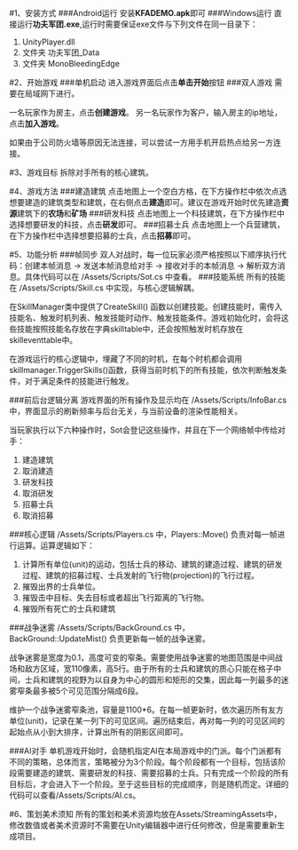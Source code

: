 #1、安装方式
###Android运行
安装**KFADEMO.apk**即可
###Windows运行
直接运行**功夫军团.exe**,运行时需要保证exe文件与下列文件在同一目录下：

1. UnityPlayer.dll
2. 文件夹 功夫军团_Data
3. 文件夹 MonoBleedingEdge

#2、开始游戏
###单机启动
进入游戏界面后点击**单击开始**按钮
###双人游戏
需要在局域网下进行。

一名玩家作为房主，点击**创建游戏**。
另一名玩家作为客户，输入房主的ip地址，点击**加入游戏**。

如果由于公司防火墙等原因无法连接，可以尝试一方用手机开启热点给另一方连接。

#3、游戏目标
拆除对手所有的核心建筑。

#4、游戏方法
###建造建筑
点击地图上一个空白方格，在下方操作栏中依次点选想要建造的建筑类型和建筑，在右侧点击**建造**即可。建议在游戏开始时优先建造**资源**建筑下的**农场**和**矿场**
###研发科技
点击地图上一个科技建筑，在下方操作栏中选择想要研发的科技，点击**研发**即可。
###招募士兵
点击地图上一个兵营建筑，在下方操作栏中选择想要招募的士兵，点击**招募**即可。

#5、功能分析
###帧同步
双人对战时，每一位玩家必须严格按照以下顺序执行代码：创建本帧消息 -> 发送本帧消息给对手 -> 接收对手的本帧消息 -> 解析双方消息。具体代码可以在 /Assets/Scripts/Sot.cs 中查看。
###技能系统
所有的技能在 /Assets/Scripts/Skill.cs 中实现，与核心逻辑解耦。

在SkillManager类中提供了CreateSkill() 函数以创建技能。创建技能时，需传入技能名、触发时机列表、触发技能时动作、触发技能条件。游戏初始化时，会将这些技能按照技能名存放在字典skilltable中，还会按照触发时机存放在skilleventtable中。

在游戏运行的核心逻辑中，埋藏了不同的时机，在每个时机都会调用skillmanager.TriggerSkills()函数，获得当前时机下的所有技能，依次判断触发条件，对于满足条件的技能进行触发。

###前后台逻辑分离
游戏界面的所有操作及显示均在 /Assets/Scripts/InfoBar.cs中，界面显示的刷新频率与后台无关，与当前设备的渲染性能相关。

当玩家执行以下六种操作时，Sot会登记这些操作，并且在下一个网络帧中传给对手：

1. 建造建筑
2. 取消建造
3. 研发科技
4. 取消研发
5. 招募士兵
6. 取消招募

###核心逻辑
/Assets/Scripts/Players.cs 中，Players::Move() 负责对每一帧进行运算。运算逻辑如下：

1. 计算所有单位(unit)的运动，包括士兵的移动、建筑的建造过程、建筑的研发过程、建筑的招募过程、士兵发射的飞行物(projection)的飞行过程。
2. 摧毁出界的士兵单位。
3. 摧毁击中目标、失去目标或者超出飞行距离的飞行物。
4. 摧毁所有死亡的士兵和建筑

###战争迷雾
/Assets/Scripts/BackGround.cs 中， BackGround::UpdateMist() 负责更新每一帧的战争迷雾。

战争迷雾是宽度为0.1，高度可变的窄条。需要使用战争迷雾的地图范围是中间战场和敌方区域，宽110像素，高5行。由于所有的士兵和建筑的质心只能在格子中间，士兵和建筑的视野为以自身为中心的圆形和矩形的交集，因此每一列最多的迷雾窄条最多被5个可见范围分隔成6段。

维护一个战争迷雾窄条池，容量是1100*6。在每一帧更新时，依次遍历所有友方单位(unit)，记录在某一列下的可见区间。遍历结束后，再对每一列的可见区间的起始点从小到大排序，计算出所有的阴影区间即可。

###AI对手
单机游戏开始时，会随机指定AI在本局游戏中的门派。每个门派都有不同的策略，总体而言，策略被分为3个阶段。每个阶段都有一个目标，包括该阶段需要建造的建筑、需要研发的科技、需要招募的士兵。只有完成一个阶段的所有目标后，才会进入下一个阶段。至于这些目标的完成顺序，则是随机而定。详细的代码可以查看/Assets/Scripts/AI.cs。

#6、策划美术须知
所有的策划和美术资源均放在Assets/StreamingAssets中，修改数值或者美术资源时不需要在Unity编辑器中进行任何修改，但是需要重新生成项目。